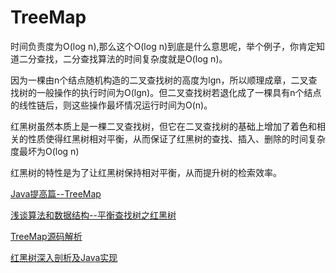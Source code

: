 # TreeMap

时间负责度为O(log n),那么这个O(log n)到底是什么意思呢，举个例子，你肯定知道二分查找，二分查找算法的时间复杂度就是O(log n)。

因为一棵由n个结点随机构造的二叉查找树的高度为lgn，所以顺理成章，二叉查找树的一般操作的执行时间为O(lgn)。但二叉查找树若退化成了一棵具有n个结点的线性链后，则这些操作最坏情况运行时间为O(n)。

红黑树虽然本质上是一棵二叉查找树，但它在二叉查找树的基础上增加了着色和相关的性质使得红黑树相对平衡，从而保证了红黑树的查找、插入、删除的时间复杂度最坏为O(log n)

红黑树的特性是为了让红黑树保持相对平衡，从而提升树的检索效率。

[Java提高篇--TreeMap](https://blog.csdn.net/chenssy/article/details/26668941)

[浅谈算法和数据结构--平衡查找树之红黑树](https://www.cnblogs.com/yangecnu/p/Introduce-Red-Black-Tree.html)

[TreeMap源码解析](https://www.jianshu.com/p/fc5e16b5c674)

[红黑树深入剖析及Java实现](https://tech.meituan.com/2016/12/02/redblack-tree.html)